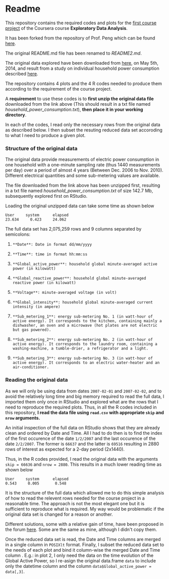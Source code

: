 Readme
======

This repository contains the required codes and plots for the [first course project](https://class.coursera.org/exdata-002/human_grading/view/courses/972082/assessments/3/submissions) of the Coursera course **Exploratory Data Analysis**.

It has been forked from the repository of Prof. Peng which can be found [here](https://github.com/rdpeng/ExData_Plotting1).

The original README.md file has been renamed to *README2.md*.

The original data explored have been downloaded from [here](https://d396qusza40orc.cloudfront.net/exdata%2Fdata%2Fhousehold_power_consumption.zip), on May 5th, 2014, and result from a study on individual household power consumption described [here](https://archive.ics.uci.edu/ml/datasets/Individual+household+electric+power+consumption).

The repository contains 4 plots and the 4 R codes needed to produce them according to the requirement of the course project.

A **requirement** to use these codes is to **first unzip the original data file** downloaded from the link above (This should result in a txt file named *household_power_consumption.txt*), **then place it in your working directory**.

In each of the codes, I read only the necessary rows from the original data as described below. I then subset the resuting reduced data set accoroding to what I need to produce a given plot.

### Structure of the original data

The original data provide measurements of electric power consumption in one household with a one-minute sampling rate (thus 1440 measurements per day) over a period of almost 4 years (Between Dec. 2006 to Nov. 2010). Different electrical quantities and some sub-metering values are available.

The file downloaded from the link above has been unzipped first, resulting in a txt file named *household_power_consumption.txt* of size 142.7 Mb, subsequently explored first on RStudio.

Loading the original unzipped data can take some time as shown below 

```
User     system      elapsed
23.634     0.423     24.062
```

The full data set has 2,075,259 rows and 9 columns separated by semicolons: 

1.     **Date**: Date in format dd/mm/yyyy
2.     **Time**: time in format hh:mm:ss
3.     **Global_active_power**: household global minute-averaged active power (in kilowatt)
4.     **Global_reactive_power**: household global minute-averaged reactive power (in kilowatt)
5.     **Voltage**: minute-averaged voltage (in volt)
6.     **Global_intensity**: household global minute-averaged current intensity (in ampere)
7.     **Sub_metering_1**: energy sub-metering No. 1 (in watt-hour of active energy). It corresponds to the kitchen, containing mainly a dishwasher, an oven and a microwave (hot plates are not electric but gas powered).
8.     **Sub_metering_2**: energy sub-metering No. 2 (in watt-hour of active energy). It corresponds to the laundry room, containing a washing-machine, a tumble-drier, a refrigerator and a light.
9.     **Sub_metering_3**: energy sub-metering No. 3 (in watt-hour of active energy). It corresponds to an electric water-heater and an air-conditioner.


### Reading the original data

As we will only be using data from dates `2007-02-01` and `2007-02-02`, and to avoid the relatively long time and big memory required to read the full data,  I imported them only once in RStudio and explored what are the rows that I need to reproduce the required plots. Thus, in all the R codes included in this repository, **I read the data file using `read.csv` with appropriate `skip` and `nrow` arguments.** 

An initial inspection of the full data on RStudio shows that they are already clean and ordered by Date and Time. All I had to do then is to find the index of the first occurence of the date `1/2/2007` and the last occurence of the date `2/2/2007`. The former is `66637` and the latter is `69516` resulting in 2880 rows of interest as expected for a 2-day period (2x1440). 

Thus, in the R codes provided, I read the original data with the arguments `skip = 66636` and `nrow = 2880`. This results in a much lower reading time as shown below

```
User     system      elapsed
0.543     0.005       0.548
```

It is the structure of the full data which allowed me to do this simple analysis of how to read the relevent rows needed for the course project in a reasonable time. The approach is not the most elegant one but it is sufficient to reproduce what is required. My way would be problematic if the original data set is changed for a reason or another.

Different solutions, some with a relative gain of time, have been proposed in the forum [here](https://class.coursera.org/exdata-002/forum/thread?thread_id=19). Some are the same as mine, although I didn't copy them.

Once the reduced data set is read, the Date and Time columns are merged in a single column in `POSIXlt` format. Finally, I subset the reduced data set to the needs of each plot and bind it column-wise the merged Date and Time column . E.g.: in plot 2, I only need the data on the time evolution of the Global Active Power, so I re-asign the original data.frame `data` to include only the datetime column and the column `data$Global_active_power = data[,3]`.



